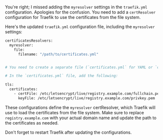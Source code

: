 You're right; I missed adding the `myresolver` settings in the `traefik.yml` configuration. Apologies for the confusion. You need to add a `certResolver` configuration for Traefik to use the certificates from the file system.

Here's the updated `traefik.yml` configuration file, including the `myresolver` settings:

```bash
certificatesResolvers:
  myresolver:
    file:
      filename: "/path/to/certificates.yml"
```

```bash

# You need to create a separate file (`certificates.yml` for YAML or `certificates.toml` for TOML) and provide its path in the `filename` field. This file will store the configuration for the `myresolver` certResolver.

# In the `certificates.yml` file, add the following:

tls:
  certificates:
    - certFile: /etc/letsencrypt/live/registry.example.com/fullchain.pem
      keyFile: /etc/letsencrypt/live/registry.example.com/privkey.pem
```

These configurations define the `myresolver` certResolver, which Traefik will use to load the certificates from the file system. Make sure to replace `registry.example.com` with your actual domain name and update the path to the certificates as needed.

Don't forget to restart Traefik after updating the configurations.